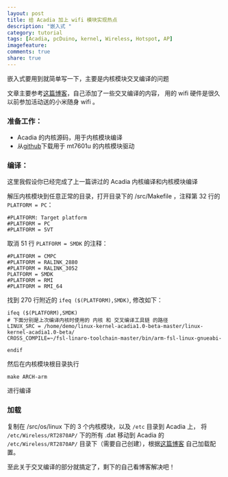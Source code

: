 ```yaml
---
layout: post
title: 给 Acadia 加上 wifi 模块实现热点 
description: "嵌入式 "
category: tutorial
tags: [Acadia, pcDuino, kernel, Wireless, Hotspot, AP]
imagefeature:
comments: true
share: true
---
```


嵌入式要用到就简单写一下，主要是内核模块交叉编译的问题

<!--more-->

文章主要参考[这篇博客](http://blog.csdn.net/sumang_87/article/details/38168877)，自己添加了一些交叉编译的内容，
用的 wifi 硬件是很久以前参加活动送的小米随身 wifi 。

### 准备工作：

* Acadia 的内核源码，用于内核模块编译
* 从[github](https://github.com/eywalink/mt7601u)下载用于 mt7601u 的内核模块驱动

### 编译：

这里我假设你已经完成了上一篇讲过的 Acadia 内核编译和内核模块编译

解压内核模块到任意正常的目录，打开目录下的 /src/Makefile ，注释第 32 行的`PLATFORM = PC`：

```
#PLATFORM: Target platform
#PLATFORM = PC
#PLATFORM = 5VT
```

取消 51 行 `PLATFORM = SMDK` 的注释：

```
#PLATFORM = CMPC
#PLATFORM = RALINK_2880
#PLATFORM = RALINK_3052
PLATFORM = SMDK
#PLATFORM = RMI
#PLATFORM = RMI_64
```

找到 270 行附近的 `ifeq ($(PLATFORM),SMDK)`, 修改如下：

```
ifeq ($(PLATFORM),SMDK)
# 下面分别是上次编译内核时使用的 内核 和 交叉编译工具链 的路径
LINUX_SRC = /home/demo/linux-kernel-acadia1.0-beta-master/linux-kernel-acadia1.0-beta/
CROSS_COMPILE=~/fsl-linaro-toolchain-master/bin/arm-fsl-linux-gnueabi-

endif
```

然后在内核模块根目录执行
```
make ARCH-arm
```
进行编译

### 加载

复制在 /src/os/linux 下的 3 个内核模块，以及 `/etc` 目录到 Acadia 上， 将 `/etc/Wireless/RT2870AP/` 
下的所有 .dat 移动到 Acadia 的 `/etc/Wireless/RT2870AP/` 目录下（需要自己创建），根据[这篇博客](http://blog.csdn.net/sumang_87/article/details/38168877) 自己加载配置。

至此关于交叉编译的部分就搞定了，剩下的自己看博客解决吧！
